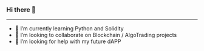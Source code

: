 ### Hi there 👋
---


- 🌱 I’m currently learning Python and Solidity
- 👯 I’m looking to collaborate on Blockchain / AlgoTrading projects
- 🤔 I’m looking for help with my future dAPP

